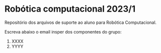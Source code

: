 # Robótica computacional 2023/1 

Repositório dos arquivos de suporte ao aluno para Robótica Computacional.

Escreva abaixo o email insper dos componentes do grupo:

1. XXXX
2. YYYY
